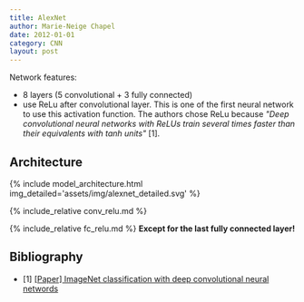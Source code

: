 ```yaml
---
title: AlexNet
author: Marie-Neige Chapel
date: 2012-01-01
category: CNN
layout: post
---
```


Network features:

- 8 layers (5 convolutional + 3 fully connected)
- use ReLu after convolutional layer. This is one of the first neural network to use this activation function. The authors chose ReLu because *"Deep convolutional neural networks with ReLUs train several times faster than their equivalents with tanh units"* [1].

## Architecture

{% include model_architecture.html img_detailed='assets/img/alexnet_detailed.svg' %}

{% include_relative conv_relu.md %}

{% include_relative fc_relu.md %}
**Except for the last fully connected layer!**

## Bibliography

- [1] [[Paper] ImageNet classification with deep convolutional neural networds](https://papers.nips.cc/paper_files/paper/2012/file/c399862d3b9d6b76c8436e924a68c45b-Paper.pdf)
